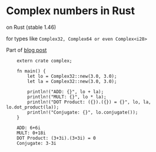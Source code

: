 #  Complex numbers in Rust 

on Rust (stable 1.46)

for types like `Complex32, Complex64 or even Complex<i28>`

Part of [blog post](https://earvinkayonga.com/posts/implement-complex-numbers-in-rust/)

```
    extern crate complex;

    fn main() {
        let lo = Complex32::new(3.0, 3.0);
        let la = Complex32::new(3.0, 3.0);

        println!("ADD: {}", lo + la);
        println!("MULT: {}", lo * la);
        println!("DOT Product: ({}).({}) = {}", lo, la, lo.dot_product(la));
        println!("Conjugate: {}", lo.conjugate());
    }
```

```
    ADD: 6+6i
    MULT: 0+18i
    DOT Product: (3+3i).(3+3i) = 0
    Conjugate: 3-3i
```